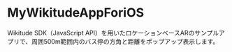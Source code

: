 # MyWikitudeAppForiOS
Wikitude SDK（JavaScript API）を用いたロケーションベースARのサンプルアプリで、周囲500m範囲内のバス停の方角と距離をポップアップ表示します。
